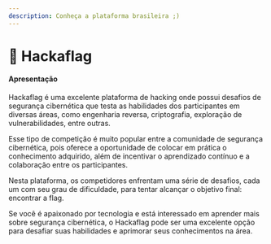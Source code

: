 ```yaml
---
description: Conheça a plataforma brasileira ;)
---
```


# 🚩 Hackaflag

#### Apresentação

Hackaflag é uma excelente plataforma de hacking onde possui desafios de segurança cibernética que testa as habilidades dos participantes em diversas áreas, como engenharia reversa, criptografia, exploração de vulnerabilidades, entre outras.&#x20;

Esse tipo de competição é muito popular entre a comunidade de segurança cibernética, pois oferece a oportunidade de colocar em prática o conhecimento adquirido, além de incentivar o aprendizado contínuo e a colaboração entre os participantes.&#x20;

Nesta plataforma, os competidores enfrentam uma série de desafios, cada um com seu grau de dificuldade, para tentar alcançar o objetivo final: encontrar a flag.&#x20;

Se você é apaixonado por tecnologia e está interessado em aprender mais sobre segurança cibernética, o Hackaflag pode ser uma excelente opção para desafiar suas habilidades e aprimorar seus conhecimentos na área.

